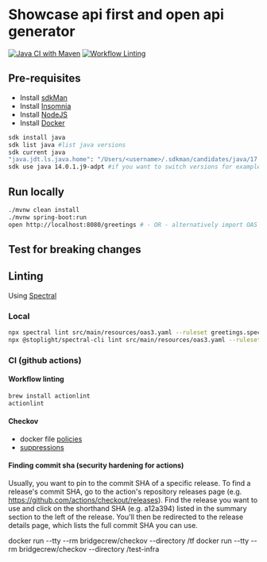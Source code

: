 # Showcase api first and open api generator

[![Java CI with Maven](https://github.com/shavo007/api-first-demo/actions/workflows/ci.yml/badge.svg)](https://github.com/shavo007/api-first-demo/actions/workflows/ci.yml)
[![Workflow Linting](https://github.com/shavo007/api-first-demo/actions/workflows/workflow-lint.yml/badge.svg)](https://github.com/shavo007/api-first-demo/actions/workflows/workflow-lint.yml)

## Pre-requisites

- Install [sdkMan](https://sdkman.io/)
- Install [Insomnia](https://insomnia.rest/)
- Install [NodeJS](https://nodejs.org/en/download/)
- Install [Docker](https://docs.docker.com/desktop/install/mac-install/)

```bash
sdk install java
sdk list java #list java versions
sdk current java
"java.jdt.ls.java.home": "/Users/<username>/.sdkman/candidates/java/17.0.4.1-tem" #VSCode settings
sdk use java 14.0.1.j9-adpt #if you want to switch versions for example
```

## Run locally

```bash
./mvnw clean install
./mvnw spring-boot:run
open http://localhost:8080/greetings # - OR - alternatively import OAS into insomnia and run the requests
```

## Test for breaking changes

## Linting

Using [Spectral](https://meta.stoplight.io/docs/spectral/674b27b261c3c-overview)

### Local

```bash
npx spectral lint src/main/resources/oas3.yaml --ruleset greetings.spectral.yml
npx @stoplight/spectral-cli lint src/main/resources/oas3.yaml --ruleset greetings.spectral.yml
```

### CI (github actions)

#### Workflow linting

```bash
brew install actionlint
actionlint
```

#### Checkov

- docker file [policies](https://www.checkov.io/5.Policy%20Index/dockerfile.html)
- [suppressions](https://www.checkov.io/2.Basics/Suppressing%20and%20Skipping%20Policies.html)

#### Finding commit sha (security hardening for actions)

Usually, you want to pin to the commit SHA of a specific release. To find a release's commit SHA, go to the action's repository releases page (e.g. <https://github.com/actions/checkout/releases>). Find the release you want to use and click on the shorthand SHA (e.g. a12a394) listed in the summary section to the left of the release. You'll then be redirected to the release details page, which lists the full commit SHA you can use.

docker run --tty --rm bridgecrew/checkov --directory /tf
docker run --tty --rm bridgecrew/checkov --directory /test-infra
